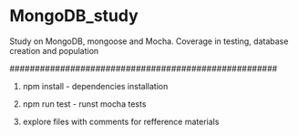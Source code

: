 # MongoDB_study
Study on MongoDB, mongoose and Mocha. Coverage in testing, database creation and population 

#####################################################

1) npm install - dependencies installation
2) npm run test - runst mocha tests

3) explore files with comments for refference materials
